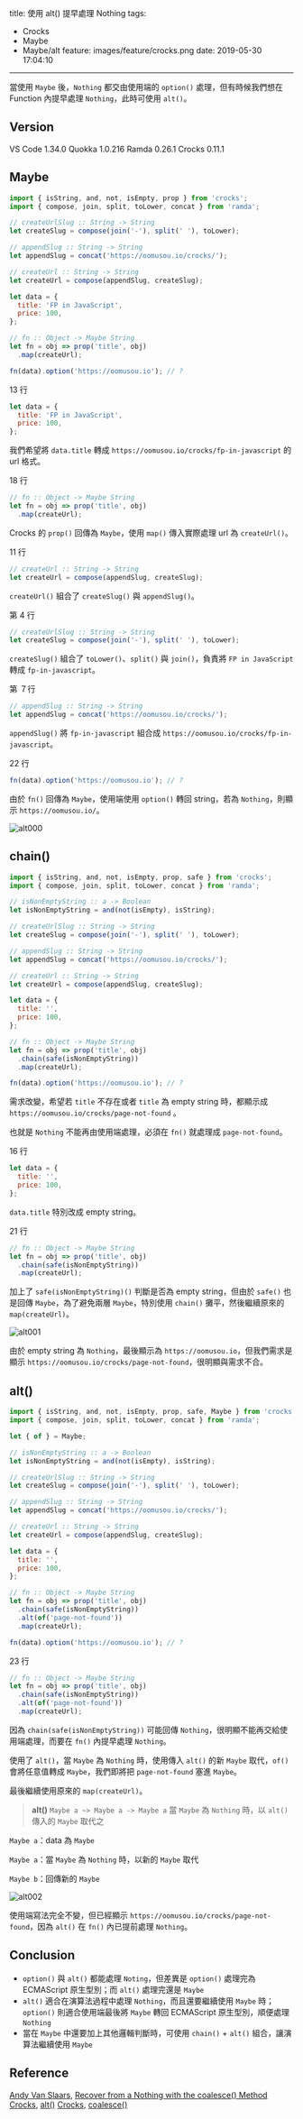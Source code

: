 title: 使用 alt() 提早處理 Nothing
tags:
  - Crocks
  - Maybe
  - Maybe/alt
feature: images/feature/crocks.png
date: 2019-05-30 17:04:10
---
當使用 `Maybe` 後，`Nothing` 都交由使用端的 `option()` 處理，但有時候我們想在 Function 內提早處理 `Nothing`，此時可使用 `alt()`。

<!-- more -->

## Version

VS Code 1.34.0
Quokka 1.0.216
Ramda 0.26.1
Crocks 0.11.1

## Maybe

```javascript
import { isString, and, not, isEmpty, prop } from 'crocks';
import { compose, join, split, toLower, concat } from 'ramda';

// createUrlSlug :: String -> String
let createSlug = compose(join('-'), split(' '), toLower);

// appendSlug :: String -> String
let appendSlug = concat('https://oomusou.io/crocks/');

// createUrl :: String -> String
let createUrl = compose(appendSlug, createSlug);

let data = {
  title: 'FP in JavaScript',
  price: 100,
};

// fn :: Object -> Maybe String
let fn = obj => prop('title', obj)
  .map(createUrl);

fn(data).option('https://oomusou.io'); // ?
```

13 行

```javascript
let data = {
  title: 'FP in JavaScript',
  price: 100,
};
```

我們希望將 `data.title` 轉成 `https://oomusou.io/crocks/fp-in-javascript` 的 url 格式。

18 行

```javascript
// fn :: Object -> Maybe String
let fn = obj => prop('title', obj)
  .map(createUrl);
```

Crocks 的 `prop()` 回傳為 `Maybe`，使用 `map()` 傳入實際處理 url 為 `createUrl()`。

11 行

```javascript
// createUrl :: String -> String
let createUrl = compose(appendSlug, createSlug);
```

`createUrl()` 組合了 `createSlug()` 與 `appendSlug()`。

第 4 行

```javascript
// createUrlSlug :: String -> String
let createSlug = compose(join('-'), split(' '), toLower);
```

`createSlug()` 組合了 `toLower()`、`split()` 與 `join()`，負責將 `FP in JavaScript` 轉成 `fp-in-javascript`。

第 ７行

```javascript
// appendSlug :: String -> String
let appendSlug = concat('https://oomusou.io/crocks/');
```

`appendSlug()` 將 `fp-in-javascript` 組合成 `https://oomusou.io/crocks/fp-in-javascript`。

22 行

```javascript
fn(data).option('https://oomusou.io'); // ?
```

由於 `fn()` 回傳為 `Maybe`，使用端使用 `option()` 轉回 string，若為 `Nothing`，則顯示 `https://oomusou.io/`。

![alt000](/images/crocks/maybe/alt/alt000.png)

## chain()

```javascript
import { isString, and, not, isEmpty, prop, safe } from 'crocks';
import { compose, join, split, toLower, concat } from 'ramda';

// isNonEmptyString :: a -> Boolean
let isNonEmptyString = and(not(isEmpty), isString);

// createUrlSlug :: String -> String
let createSlug = compose(join('-'), split(' '), toLower);

// appendSlug :: String -> String
let appendSlug = concat('https://oomusou.io/crocks/');

// createUrl :: String -> String
let createUrl = compose(appendSlug, createSlug);

let data = {
  title: '',
  price: 100,
};

// fn :: Object -> Maybe String
let fn = obj => prop('title', obj)
  .chain(safe(isNonEmptyString))
  .map(createUrl);

fn(data).option('https://oomusou.io'); // ?
```

需求改變，希望若 `title` 不存在或者 `title` 為 empty string 時，都顯示成 `https://oomusou.io/crocks/page-not-found` 。

也就是 `Nothing` 不能再由使用端處理，必須在 `fn()` 就處理成 `page-not-found`。

16 行

```javascript
let data = {
  title: '',
  price: 100,
};
```

`data.title` 特別改成 empty string。

21 行

```javascript
// fn :: Object -> Maybe String
let fn = obj => prop('title', obj)
  .chain(safe(isNonEmptyString))
  .map(createUrl);
```

加上了 `safe(isNonEmptyString)()` 判斷是否為 empty string，但由於 `safe()` 也是回傳 `Maybe`，為了避免兩層 `Maybe`，特別使用 `chain()` 攤平，然後繼續原來的 `map(createUrl)`。

![alt001](/images/crocks/maybe/alt/alt001.png)

由於 empty string 為 `Nothing`，最後顯示為 `https://oomusou.io`，但我們需求是顯示 `https://oomusou.io/crocks/page-not-found`，很明顯與需求不合。

## alt()

```javascript
import { isString, and, not, isEmpty, prop, safe, Maybe } from 'crocks';
import { compose, join, split, toLower, concat } from 'ramda';

let { of } = Maybe;

// isNonEmptyString :: a -> Boolean
let isNonEmptyString = and(not(isEmpty), isString);

// createUrlSlug :: String -> String
let createSlug = compose(join('-'), split(' '), toLower);

// appendSlug :: String -> String
let appendSlug = concat('https://oomusou.io/crocks/');

// createUrl :: String -> String
let createUrl = compose(appendSlug, createSlug);

let data = {
  title: '',
  price: 100,
};

// fn :: Object -> Maybe String
let fn = obj => prop('title', obj)
  .chain(safe(isNonEmptyString))
  .alt(of('page-not-found'))
  .map(createUrl);

fn(data).option('https://oomusou.io'); // ?
```

23 行

```javascript
// fn :: Object -> Maybe String
let fn = obj => prop('title', obj)
  .chain(safe(isNonEmptyString))
  .alt(of('page-not-found'))
  .map(createUrl);
```

因為 `chain(safe(isNonEmptyString))` 可能回傳 `Nothing`，很明顯不能再交給使用端處理，而要在 `fn()` 內提早處理 `Nothing`。

使用了 `alt()`，當 `Maybe` 為 `Nothing` 時，使用傳入 `alt()` 的新 `Maybe` 取代，`of()` 會將任意值轉成 `Maybe`，我們即將把 `page-not-found` 塞進 `Maybe`。

最後繼續使用原來的 `map(createUrl)`。

> **alt()**
> `Maybe a ~> Maybe a -> Maybe a`
> 當 `Maybe` 為 `Nothing` 時，以 `alt()` 傳入的 `Maybe` 取代之

`Maybe a`：data 為 `Maybe`

`Maybe a`：當 `Maybe` 為 `Nothing` 時，以新的 `Maybe` 取代

`Maybe b`：回傳新的 `Maybe`

![alt002](/images/crocks/maybe/alt/alt002.png)

使用端寫法完全不變，但已經顯示 `https://oomusou.io/crocks/page-not-found`，因為 `alt()` 在 `fn()` 內已提前處理 `Nothing`。

## Conclusion

* `option()` 與 `alt()` 都能處理 `Noting`，但差異是 `option()` 處理完為 ECMAScript 原生型別；而 `alt()` 處理完還是 `Maybe`
* `alt()` 適合在演算法過程中處理 `Nothing`，而且還要繼續使用 `Maybe` 時；`option()` 則適合使用端最後將 `Maybe` 轉回 ECMAScript 原生型別，順便處理 `Nothing`
* 當在 `Maybe` 中還要加上其他邏輯判斷時，可使用 `chain()` + `alt()` 組合，讓演算法繼續使用 `Maybe`

## Reference

[Andy Van Slaars](https://egghead.io/instructors/andrew-van-slaars), [Recover from a Nothing with the coalesce() Method](https://egghead.io/lessons/javascript-recover-from-a-nothing-with-the-coalesce-method)
[Crocks](https://evilsoft.github.io/crocks/), [alt()](https://evilsoft.github.io/crocks/docs/crocks/Maybe.html#alt)
[Crocks](https://evilsoft.github.io/crocks/), [coalesce()](https://evilsoft.github.io/crocks/docs/crocks/Maybe.html#coalesce)
